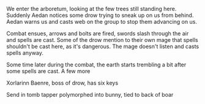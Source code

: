 We enter the arboretum, looking at the few trees still standing here. Suddenly Aedan notices some drow trying to sneak up on us from behind. Aedan warns us and casts web on the group to stop them advancing on us.

Combat ensues, arrows and bolts are fired, swords slash through the air and spells are cast. Some of the drow mention to their own mage that spells shouldn't be cast here, as it's dangerous. The mage doesn't listen and casts spells anyway.

Some time later during the combat, the earth starts trembling a bit after some spells are cast. A few more 

Xorlarinn Baenre, boss of drow, has six keys

Send in tomb tapper polymorphed into bunny, tied to back of boar